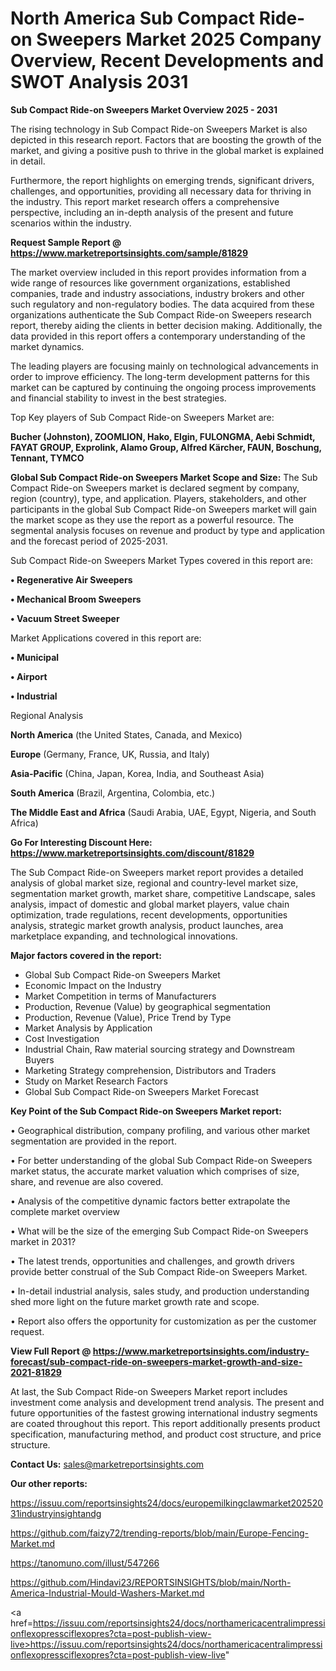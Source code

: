 # North America Sub Compact Ride-on Sweepers Market 2025 Company Overview, Recent Developments and SWOT Analysis 2031

<Strong> Sub Compact Ride-on Sweepers Market Overview 2025 - 2031</strong>

The rising technology in Sub Compact Ride-on Sweepers Market is also depicted in this research report. Factors that are boosting the growth of the market, and giving a positive push to thrive in the global market is explained in detail.

Furthermore, the report highlights on emerging trends, significant drivers, challenges, and opportunities, providing all necessary data for thriving in the industry. This report market research offers a comprehensive perspective, including an in-depth analysis of the present and future scenarios within the industry.

<strong>Request Sample Report @ <a href=https://www.marketreportsinsights.com/sample/81829>https://www.marketreportsinsights.com/sample/81829</a></strong>

The market overview included in this report provides information from a wide range of resources like government organizations, established companies, trade and industry associations, industry brokers and other such regulatory and non-regulatory bodies. The data acquired from these organizations authenticate the Sub Compact Ride-on Sweepers research report, thereby aiding the clients in better decision making. Additionally, the data provided in this report offers a contemporary understanding of the market dynamics.

The leading players are focusing mainly on technological advancements in order to improve efficiency. The long-term development patterns for this market can be captured by continuing the ongoing process improvements and financial stability to invest in the best strategies.

Top Key players of Sub Compact Ride-on Sweepers Market are:

<strong>Bucher (Johnston), ZOOMLION, Hako, Elgin, FULONGMA, Aebi Schmidt, FAYAT GROUP, Exprolink, Alamo Group, Alfred Kärcher, FAUN, Boschung, Tennant, TYMCO</strong>

<strong><b>Global Sub Compact Ride-on Sweepers Market Scope and Size:</b></strong>
The Sub Compact Ride-on Sweepers market is declared segment by company, region (country), type, and application. Players, stakeholders, and other participants in the global Sub Compact Ride-on Sweepers market will gain the market scope as they use the report as a powerful resource. The segmental analysis focuses on revenue and product by type and application and the forecast period of 2025-2031.

Sub Compact Ride-on Sweepers Market Types covered in this report are:

<strong>• Regenerative Air Sweepers

• Mechanical Broom Sweepers

• Vacuum Street Sweeper</strong>

Market Applications covered in this report are:

<strong>• Municipal

• Airport

• Industrial</strong> 

Regional Analysis

<strong>North America</strong> (the United States, Canada, and Mexico)

<strong>Europe</strong> (Germany, France, UK, Russia, and Italy)

<strong>Asia-Pacific</strong> (China, Japan, Korea, India, and Southeast Asia)

<strong>South America</strong> (Brazil, Argentina, Colombia, etc.)

<strong>The Middle East and Africa</strong> (Saudi Arabia, UAE, Egypt, Nigeria, and South Africa)

<strong>Go For Interesting Discount Here: <a href=https://www.marketreportsinsights.com/discount/81829>https://www.marketreportsinsights.com/discount/81829</a></strong>

The Sub Compact Ride-on Sweepers market report provides a detailed analysis of global market size, regional and country-level market size, segmentation market growth, market share, competitive Landscape, sales analysis, impact of domestic and global market players, value chain optimization, trade regulations, recent developments, opportunities analysis, strategic market growth analysis, product launches, area marketplace expanding, and technological innovations.

<strong><b>Major factors covered in the report:</b></strong>
<ul>
  <li>Global Sub Compact Ride-on Sweepers Market </li>
  <li>Economic Impact on the Industry</li>
  <li>Market Competition in terms of Manufacturers</li>
  <li>Production, Revenue (Value) by geographical segmentation</li>
  <li>Production, Revenue (Value), Price Trend by Type</li>
  <li>Market Analysis by Application</li>
  <li>Cost Investigation</li>
  <li>Industrial Chain, Raw material sourcing strategy and Downstream Buyers</li>
  <li>Marketing Strategy comprehension, Distributors and Traders</li>
  <li>Study on Market Research Factors</li>
  <li>Global Sub Compact Ride-on Sweepers Market Forecast</li>
</ul>

<strong><b>Key Point of the Sub Compact Ride-on Sweepers Market report:</b></strong>

• Geographical distribution, company profiling, and various other market segmentation are provided in the report.

• For better understanding of the global Sub Compact Ride-on Sweepers market status, the accurate market valuation which comprises of size, share, and revenue are also covered.

• Analysis of the competitive dynamic factors better extrapolate the complete market overview

• What will be the size of the emerging Sub Compact Ride-on Sweepers market in 2031?

• The latest trends, opportunities and challenges, and growth drivers provide better construal of the Sub Compact Ride-on Sweepers Market.

• In-detail industrial analysis, sales study, and production understanding shed more light on the future market growth rate and scope.

• Report also offers the opportunity for customization as per the customer request.

<strong><b>View Full Report @ <a href=https://www.marketreportsinsights.com/industry-forecast/sub-compact-ride-on-sweepers-market-growth-and-size-2021-81829>https://www.marketreportsinsights.com/industry-forecast/sub-compact-ride-on-sweepers-market-growth-and-size-2021-81829</a></b></strong>


At last, the Sub Compact Ride-on Sweepers Market report includes investment come analysis and development trend analysis. The present and future opportunities of the fastest growing international industry segments are coated throughout this report. This report additionally presents product specification, manufacturing method, and product cost structure, and price structure.

<strong>Contact Us:</strong>
sales@marketreportsinsights.com

<strong>Our other reports:</strong>

<a href=https://issuu.com/reportsinsights24/docs/europemilkingclawmarket20252031industryinsightandg>https://issuu.com/reportsinsights24/docs/europemilkingclawmarket20252031industryinsightandg</a>

<a href=https://github.com/faizy72/trending-reports/blob/main/Europe-Fencing-Market.md>https://github.com/faizy72/trending-reports/blob/main/Europe-Fencing-Market.md</a>

<a href=https://tanomuno.com/illust/547266>https://tanomuno.com/illust/547266</a>

<a href=https://github.com/Hindavi23/REPORTSINSIGHTS/blob/main/North-America-Industrial-Mould-Washers-Market.md>https://github.com/Hindavi23/REPORTSINSIGHTS/blob/main/North-America-Industrial-Mould-Washers-Market.md</a>

<a href=https://issuu.com/reportsinsights24/docs/northamericacentralimpressionflexopressciflexopres?cta=post-publish-view-live>https://issuu.com/reportsinsights24/docs/northamericacentralimpressionflexopressciflexopres?cta=post-publish-view-live</a>"
